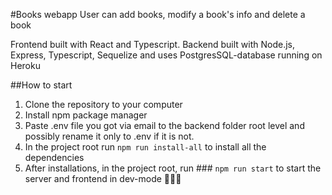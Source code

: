 #Books webapp
User can add books, modify a book's info and delete a book

Frontend built with React and Typescript. Backend built with Node.js, Express, Typescript, Sequelize and uses PostgresSQL-database running on Heroku

##How to start

1. Clone the repository to your computer
2. Install npm package manager
3. Paste .env file you got via email to the backend folder root level and possibly rename it only to .env if it is not.
4. In the project root run `npm run install-all` to install all the dependencies
5. After installations, in the project root, run ### `npm run start` to start the server and frontend in dev-mode
   👨🏻‍💻
